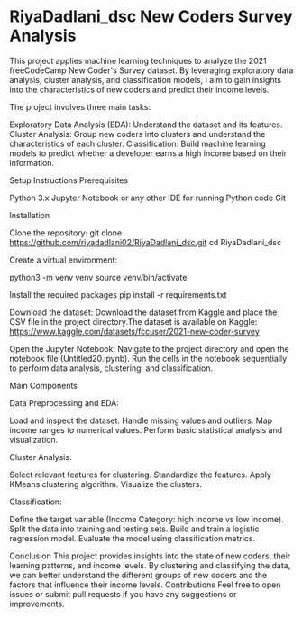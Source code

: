 # RiyaDadlani_dsc New Coders Survey Analysis
This project applies machine learning techniques to analyze the 2021 freeCodeCamp New Coder's Survey dataset. By leveraging exploratory data analysis, cluster analysis, and classification models, I aim to gain insights into the characteristics of new coders and predict their income levels.


The project involves three main tasks:

Exploratory Data Analysis (EDA): Understand the dataset and its features.
Cluster Analysis: Group new coders into clusters and understand the characteristics of each cluster.
Classification: Build machine learning models to predict whether a developer earns a high income based on their information.

Setup Instructions
Prerequisites

Python 3.x
Jupyter Notebook or any other IDE for running Python code
Git


Installation

Clone the repository:
git clone https://github.com/riyadadlani02/RiyaDadlani_dsc.git
cd RiyaDadlani_dsc


Create a virtual environment:

python3 -m venv venv
source venv/bin/activate


Install the required packages
pip install -r requirements.txt

Download the dataset:
Download the dataset from Kaggle and place the CSV file in the project directory.The dataset is available on Kaggle: https://www.kaggle.com/datasets/fccuser/2021-new-coder-survey


Open the Jupyter Notebook:
Navigate to the project directory and open the notebook file (Untitled20.ipynb).
Run the cells in the notebook sequentially to perform data analysis, clustering, and classification.


Main Components

Data Preprocessing and EDA:

Load and inspect the dataset.
Handle missing values and outliers.
Map income ranges to numerical values.
Perform basic statistical analysis and visualization.


Cluster Analysis:

Select relevant features for clustering.
Standardize the features.
Apply KMeans clustering algorithm.
Visualize the clusters.


Classification:

Define the target variable (Income Category: high income vs low income).
Split the data into training and testing sets.
Build and train a logistic regression model.
Evaluate the model using classification metrics.



Conclusion
This project provides insights into the state of new coders, their learning patterns, and income levels. By clustering and classifying the data, we can better understand the different groups of new coders and the factors that influence their income levels.
Contributions
Feel free to open issues or submit pull requests if you have any suggestions or improvements.
